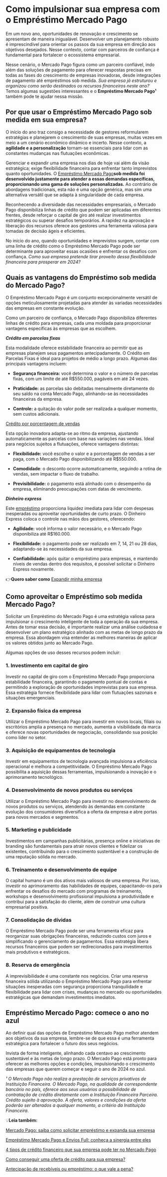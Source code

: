 # Como impulsionar sua empresa com o Empréstimo Mercado Pago

Em um novo ano, oportunidades de renovação e crescimento se apresentam de maneira inigualável. Desenvolver um planejamento robusto é imprescindível para orientar os passos da sua empresa em direção aos objetivos desejados. Nesse contexto, contar com parceiros de confiança é fundamental para fortalecer o ecossistema empresarial.

Nesse cenário, o Mercado Pago figura como um parceiro confiável, indo além das soluções de pagamento para oferecer respostas precisas em todas as fases do crescimento de empresas inovadoras, desde integrações de pagamento até empréstimos sob medida. *Sua empresa já estruturou e organizou como serão destinados os recursos financeiros neste ano?* Temos algumas sugestões interessantes e o **Empréstimo Mercado Pago¹** também pode te ajudar nessa missão.

## **Por que usar o Empréstimo Mercado Pago sob medida em sua empresa?**

O início do ano traz consigo a necessidade de gestores reformularem estratégias e planejarem o crescimento de suas empresas, muitas vezes em meio a um cenário econômico dinâmico e incerto. Nesse contexto, a **agilidade e a personalização** tornam-se essenciais para lidar com as constantes mudanças nas flutuações econômicas.

Gerenciar e expandir uma empresa nos dias de hoje vai além da visão estratégica; exige flexibilidade financeira para enfrentar tanto imprevistos quanto oportunidades. O [Empréstimo Mercado Pago](https://meubolso.mercadopago.com.br/vantagens-empr%C3%A9stimo-mercado-pago-vendedores-mercado-livre)**sob medida foi desenvolvido justamente para atender a essas demandas específicas, proporcionando uma gama de soluções personalizadas.** Ao contrário de abordagens tradicionais, esta não é uma opção genérica, mas sim uma alternativa versátil que se adapta à singularidade de cada empresa.

Reconhecendo a diversidade das necessidades empresariais, o Mercado Pago disponibiliza linhas de crédito que podem ser aplicadas em diferentes frentes, desde reforçar o capital de giro até realizar investimentos estratégicos ou superar desafios temporários. A rapidez na aprovação e liberação dos recursos oferece aos gestores uma ferramenta valiosa para tomadas de decisão ágeis e eficientes.

No início do ano, quando oportunidades e imprevistos surgem, contar com uma linha de crédito como o Empréstimo Mercado Pago pode ser determinante para aproveitar essas ocasiões e enfrentar os desafios com confiança. *Como sua empresa pretende tirar proveito dessa flexibilidade financeira para prosperar em 2024?*

## **Quais as vantagens do Empréstimo sob medida do Mercado Pago?**

O Empréstimo Mercado Pago é um conjunto excepcionalmente versátil de opções meticulosamente projetadas para atender às variadas necessidades das empresas em constante evolução.

Como um parceiro de confiança, o Mercado Pago disponibiliza diferentes linhas de crédito para empresas, cada uma moldada para proporcionar vantagens específicas às empresas que as escolhem.

***Crédito em parcelas fixas***

Esta modalidade oferece estabilidade financeira ao permitir que as empresas planejem seus pagamentos antecipadamente. O Crédito em Parcelas Fixas é ideal para projetos de médio a longo prazo. Algumas das principais vantagens incluem:

- **Segurança financeira:** você determina o valor e o número de parcelas fixas, com um limite de até R$550.000, pagáveis em até 24 vezes.

- **Praticidade:** as parcelas são debitadas mensalmente diretamente do seu saldo na conta Mercado Pago, alinhando-se às necessidades financeiras da empresa.

- **Controle:** a quitação do valor pode ser realizada a qualquer momento, sem custos adicionais.

[Crédito por porcentagem de vendas](https://meubolso.mercadopago.com.br/emprestimo-mercado-pago-credito-por-porcentagem-de-vendas)

Esta opção inovadora adapta-se ao ritmo da empresa, ajustando automaticamente as parcelas com base nas variações nas vendas. Ideal para negócios sujeitos a flutuações, oferece vantagens distintas:

- **Flexibilidade:** você escolhe o valor e a porcentagem de vendas a ser paga, com o Mercado Pago disponibilizando até R$550.000.

- **Comodidade**: o desconto ocorre automaticamente, seguindo a rotina de vendas, sem impactar o fluxo de trabalho.

- **Previsibilidade:** o pagamento está alinhado com o desempenho da empresa, eliminando preocupações com datas de vencimento.

***Dinheiro express***

Este [empréstimo](https://meubolso.mercadopago.com.br/como-solicitar-emprestimo-empresarial-com-sucesso) proporciona liquidez imediata para lidar com despesas inesperadas ou aproveitar oportunidades de curto prazo. O Dinheiro Express coloca o controle nas mãos dos gestores, oferecendo:

- **Agilidade:** você informa o valor necessário, e o Mercado Pago disponibiliza até R$160.000.

- **Flexibilidade:** o pagamento pode ser realizado em 7, 14, 21 ou 28 dias, adaptando-se às necessidades da sua empresa.

- **Confiabilidade:** após quitar o empréstimo para empresas, e mantendo níveis de vendas dentro dos requisitos, é possível solicitar o Dinheiro Express novamente.

👉**Quero saber como** [Expandir minha empresa](https://empresas.mercadopago.com.br/loja-digital-formas-de-expandir-sua-empresa)

## **Como aproveitar o Empréstimo sob medida Mercado Pago?**

Solicitar um Empréstimo do Mercado Pago é uma estratégia valiosa para impulsionar o crescimento inteligente de toda a operação da sua empresa. Antes de tomar essa decisão, é importante realizar uma análise cuidadosa e desenvolver um plano estratégico alinhado com as metas de longo prazo da empresa. Essa abordagem visa entender as melhores maneiras de aplicar os valores obtidos junto ao Mercado Pago.

Algumas opções de uso desses recursos podem incluir:

### **1. Investimento em capital de giro**

Investir no capital de giro com o Empréstimo Mercado Pago proporciona estabilidade financeira, garantindo o pagamento pontual de contas e permitindo a exploração de oportunidades imprevistas para sua empresa. Essa estratégia fornece flexibilidade para lidar com flutuações sazonais e situações emergenciais.

### **2. Expansão física da empresa**

Utilizar o Empréstimo Mercado Pago para investir em novos locais, filiais ou escritórios amplia a presença no mercado, aumenta a visibilidade da marca e oferece novas oportunidades de negociação, consolidando sua posição como líder no setor.

### **3. Aquisição de equipamentos de tecnologia**

Investir em equipamentos de tecnologia avançada impulsiona a eficiência operacional e melhora a competitividade. O Empréstimo Mercado Pago possibilita a aquisição dessas ferramentas, impulsionando a inovação e o aprimoramento tecnológico.

### **4. Desenvolvimento de novos produtos ou serviços**

Utilizar o Empréstimo Mercado Pago para investir no desenvolvimento de novos produtos ou serviços, atendendo às demandas em constante evolução dos consumidores diversifica a oferta da empresa e abre portas para novos mercados e segmentos.

### **5. Marketing e publicidade**

Investimentos em campanhas publicitárias, presença online e iniciativas de branding são fundamentais para atrair novos clientes e fidelizar os existentes, contribuindo para o crescimento sustentável e a construção de uma reputação sólida no mercado.

### **6. Treinamento e desenvolvimento de equipe**

O capital humano é um dos ativos mais valiosos de uma empresa. Por isso, investir no aprimoramento das habilidades de equipes, capacitando-os para enfrentar os desafios do mercado com programas de treinamento, workshops e desenvolvimento profissional impulsiona a produtividade e contribui para a satisfação do cliente, além de construir uma cultura empresarial positiva.

### **7. Consolidação de dívidas**

O Empréstimo Mercado Pago pode ser uma ferramenta eficaz para reorganizar suas obrigações financeiras, reduzindo custos com juros e simplificando o gerenciamento de pagamentos. Essa estratégia libera recursos financeiros que podem ser redirecionados para investimentos mais produtivos e estratégicos.

### **8. Reserva de emergência**

A imprevisibilidade é uma constante nos negócios. Criar uma reserva financeira sólida utilizando o Empréstimo Mercado Pago para enfrentar situações inesperadas com segurança proporciona tranquilidade e flexibilidade para lidar com crises, mudanças no mercado ou oportunidades estratégicas que demandam investimentos imediatos.

## **Empréstimo Mercado Pago: comece o ano no azul**

Ao definir qual das opções de Empréstimo Mercado Pago melhor atendem aos objetivos da sua empresa, lembre-se de que essa é uma ferramenta estratégica para fortalecer o futuro dos seus negócios.

Invista de forma inteligente, alinhando cada centavo ao crescimento sustentável e às metas de longo prazo. O Mercado Pago está pronto para oferecer as melhores opções e condições, impulsionando o crescimento das empresas que querem começar e seguir o ano de 2024 no azul.

*¹ O Mercado Pago não realiza a prestação de serviços privativos de Instituição Financeira. O Mercado Pago, na qualidade de correspondente bancário no país, oferece aos seus usuários a possibilidade de contratação de crédito diretamente com a Instituição Financeira Parceira. Crédito sujeito à aprovação. A oferta, valores e condições da oferta poderão ser alterados a qualquer momento, a critério da Instituição Financeira.*

💡**Leia também:**

[Mercado Pago: saiba como solicitar empréstimo e expanda sua empresa](https://meubolso.mercadopago.com.br/expanda-sua-empresa-com-emprestimo-do-mercado-pago)

[Empréstimo Mercado Pago e Envios Full: conheça a sinergia entre eles](https://meubolso.mercadopago.com.br/emprestimo-mercado-pago-e-envios-full-mercado-livre)

[4 tipos de crédito financeiro que sua empresa pode ter no Mercado Pago](https://meubolso.mercadopago.com.br/credito-financeiro-mercado-pago)

[Como conseguir uma oferta de crédito para sua empresa?](https://meubolso.mercadopago.com.br/oferta-de-credito-como-conseguir)

[Antecipação de recebíveis ou empréstimo: o que vale a pena?](https://meubolso.mercadopago.com.br/o-que-e-antecipacao-de-recebiveis-e-suas-vantagens)